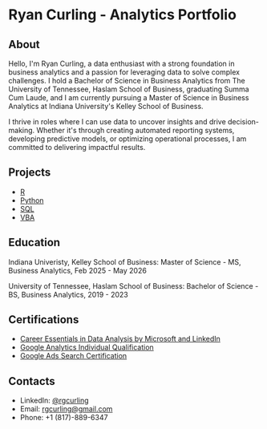 # Ryan Curling - Analytics Portfolio

## About
Hello, I'm Ryan Curling, a data enthusiast with a strong foundation in business analytics and a passion for leveraging data to solve complex challenges. I hold a Bachelor of Science in Business Analytics from The University of Tennessee, Haslam School of Business, graduating Summa Cum Laude, and I am currently pursuing a Master of Science in Business Analytics at Indiana University's Kelley School of Business.

I thrive in roles where I can use data to uncover insights and drive decision-making. Whether it's through creating automated reporting systems, developing predictive models, or optimizing operational processes, I am committed to delivering impactful results.

## Projects
- [R](https://github.com/rgcurling/Ryan-Curling-portfolio/tree/main/R)
- [Python](https://github.com/rgcurling/Ryan-Curling-portfolio/tree/main/Python)
- [SQL](https://github.com/rgcurling/Ryan-Curling-portfolio/tree/main/SQL)
- [VBA](https://github.com/rgcurling/Ryan-Curling-portfolio/tree/main/VBA)




## Education
Indiana Univeristy, Kelley School of Business: 
Master of Science - MS, Business Analytics,
Feb 2025 - May 2026

University of Tennessee, Haslam School of Business:
Bachelor of Science - BS, Business Analytics, 
2019 - 2023

## Certifications

- [Career Essentials in Data Analysis by Microsoft and LinkedIn](https://www.linkedin.com/learning/certificates/40ecf623da96823448294b6d4b5a81de6186356c6bd9fd05ed3056e0bda3aa3c?trk=share_certificate)
- [Google Analytics Individual Qualification](https://skillshop.exceedlms.com/student/award/hTKNoTJdJNFtcXj9zxGkToTP)
- [Google Ads Search Certification](https://skillshop.exceedlms.com/profiles/37e5e53bd73b4c63ac228393c8415128)

## Contacts
- LinkedIn: [@rgcurling](https://www.linkedin.com/in/ryan-curling-79813b1b8/)
- Email: rgcurling@gmail.com
- Phone: +1 (817)-889-6347
